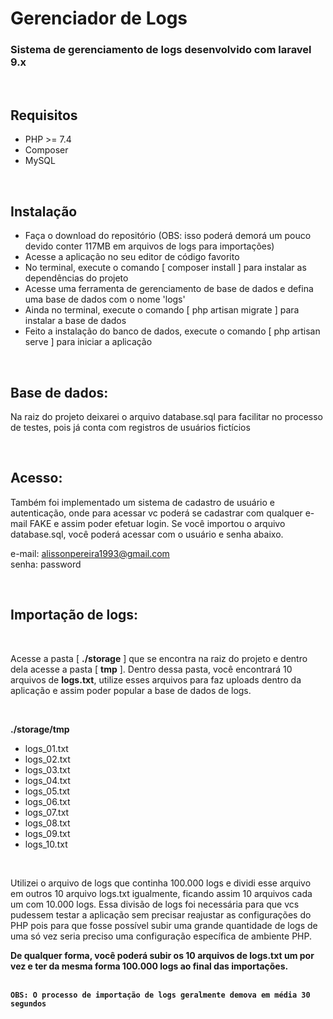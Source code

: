 # Gerenciador de Logs

### Sistema de gerenciamento de logs desenvolvido com laravel 9.x

<br/>

## Requisitos

- PHP >= 7.4
- Composer
- MySQL

<br/>

## Instalação

- Faça o download do repositório (OBS: isso poderá demorá um pouco devido conter 117MB em arquivos de logs para importações)
- Acesse a aplicação no seu editor de código favorito
- No terminal, execute o comando [ composer install ] para instalar as dependências do projeto
- Acesse uma ferramenta de gerenciamento de base de dados e defina uma base de dados com o nome 'logs'
- Ainda no terminal, execute o comando [ php artisan migrate ] para instalar a base de dados
- Feito a instalação do banco de dados, execute o comando [ php artisan serve ] para iniciar a aplicação

<br/>

## Base de dados:

Na raiz do projeto deixarei o arquivo database.sql para facilitar no processo de testes, pois já conta com registros de usuários fictícios

<br/>

## Acesso:

Também foi implementado um sistema de cadastro de usuário e autenticação, onde para acessar vc poderá se cadastrar com qualquer e-mail FAKE e assim poder efetuar login. Se você importou o arquivo database.sql, você poderá acessar com o usuário e senha abaixo.

e-mail: alissonpereira1993@gmail.com <br/>
senha: password

<br/>

## Importação de logs:

<br/>

Acesse a pasta [ <strong>./storage</strong> ] que se encontra na raiz do projeto e dentro dela acesse a pasta [ <strong>tmp</strong> ]. Dentro dessa pasta, você encontrará 10 arquivos de <strong>logs.txt</strong>, utilize esses arquivos para faz uploads dentro da aplicação e assim poder popular a base de dados de logs.

<br/>

<strong>./storage/tmp</strong>

- logs_01.txt
- logs_02.txt
- logs_03.txt
- logs_04.txt
- logs_05.txt
- logs_06.txt
- logs_07.txt
- logs_08.txt
- logs_09.txt
- logs_10.txt

<br/>

Utilizei o arquivo de logs que continha 100.000 logs e dividi esse arquivo em outros 10 arquivo logs.txt igualmente, ficando assim 10 arquivos cada um com 10.000 logs. Essa divisão de logs foi necessária para que vcs pudessem testar a aplicação sem precisar reajustar as configurações do PHP pois para que fosse possível subir uma grande quantidade de logs de uma só vez seria preciso uma configuração específica de ambiente PHP.

<strong>
    De qualquer forma, você poderá subir os 10 arquivos de logs.txt um por vez e ter da mesma forma 100.000 logs ao final das importações.
</strong>

<br/>
<br/>

<strong>

    OBS: O processo de importação de logs geralmente demova em média 30 segundos

</strong>
